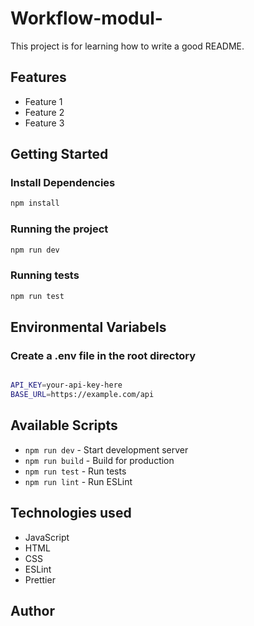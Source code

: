 # Workflow-modul-

This project is for learning how to write a good README.

## Features

- Feature 1
- Feature 2
- Feature 3

## Getting Started

### Install Dependencies

```bash
npm install
```

### Running the project

```bash
npm run dev
```

### Running tests

```bash
npm run test
```

## Environmental Variabels

### Create a .env file in the root directory

```bash

API_KEY=your-api-key-here
BASE_URL=https://example.com/api
```

## Available Scripts

- `npm run dev` - Start development server
- `npm run build` - Build for production
- `npm run test` - Run tests
- `npm run lint` - Run ESLint

## Technologies used

- JavaScript
- HTML
- CSS
- ESLint
- Prettier

## Author
